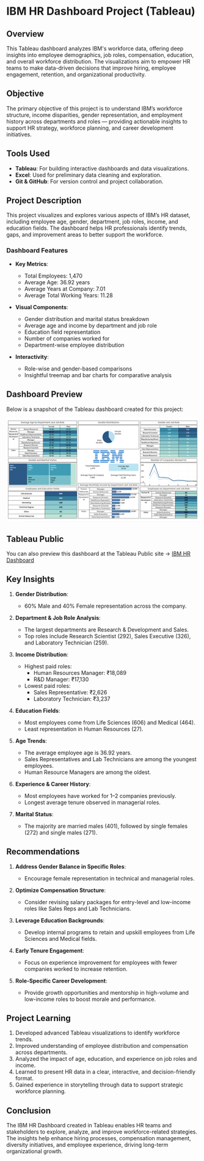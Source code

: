 # IBM HR Dashboard Project (Tableau)

## Overview  
This Tableau dashboard analyzes IBM's workforce data, offering deep insights into employee demographics, job roles, compensation, education, and overall workforce distribution. The visualizations aim to empower HR teams to make data-driven decisions that improve hiring, employee engagement, retention, and organizational productivity.

## Objective  
The primary objective of this project is to understand IBM’s workforce structure, income disparities, gender representation, and employment history across departments and roles — providing actionable insights to support HR strategy, workforce planning, and career development initiatives.

## Tools Used  
- **Tableau**: For building interactive dashboards and data visualizations.  
- **Excel**: Used for preliminary data cleaning and exploration.  
- **Git & GitHub**: For version control and project collaboration.

## Project Description  
This project visualizes and explores various aspects of IBM’s HR dataset, including employee age, gender, department, job roles, income, and education fields. The dashboard helps HR professionals identify trends, gaps, and improvement areas to better support the workforce.

### Dashboard Features  
- **Key Metrics**:  
  - Total Employees: 1,470  
  - Average Age: 36.92 years  
  - Average Years at Company: 7.01  
  - Average Total Working Years: 11.28  

- **Visual Components**:  
  - Gender distribution and marital status breakdown  
  - Average age and income by department and job role  
  - Education field representation  
  - Number of companies worked for  
  - Department-wise employee distribution  

- **Interactivity**:  
  - Role-wise and gender-based comparisons  
  - Insightful treemap and bar charts for comparative analysis  

## Dashboard Preview  
Below is a snapshot of the Tableau dashboard created for this project:

![IBM HR Dashboard](./Images/Dashboard.png)

## Tableau Public 
You can also preview this dashboard at the Tableau Public site  -> [IBM HR Dashboard](https://public.tableau.com/app/profile/amitkr209/viz/IBMHRDashboard_17441949492760/IBMHRDashboard)

## Key Insights  
1. **Gender Distribution**:  
   - 60% Male and 40% Female representation across the company.

2. **Department & Job Role Analysis**:  
   - The largest departments are Research & Development and Sales.  
   - Top roles include Research Scientist (292), Sales Executive (326), and Laboratory Technician (259).  

3. **Income Distribution**:  
   - Highest paid roles:  
     - Human Resources Manager: ₹18,089  
     - R&D Manager: ₹17,130  
   - Lowest paid roles:  
     - Sales Representative: ₹2,626  
     - Laboratory Technician: ₹3,237  

4. **Education Fields**:  
   - Most employees come from Life Sciences (606) and Medical (464).  
   - Least representation in Human Resources (27).  

5. **Age Trends**:  
   - The average employee age is 36.92 years.  
   - Sales Representatives and Lab Technicians are among the youngest employees.  
   - Human Resource Managers are among the oldest.  

6. **Experience & Career History**:  
   - Most employees have worked for 1–2 companies previously.  
   - Longest average tenure observed in managerial roles.  

7. **Marital Status**:  
   - The majority are married males (401), followed by single females (272) and single males (271).

## Recommendations  
1. **Address Gender Balance in Specific Roles**:  
   - Encourage female representation in technical and managerial roles.

2. **Optimize Compensation Structure**:  
   - Consider revising salary packages for entry-level and low-income roles like Sales Reps and Lab Technicians.

3. **Leverage Education Backgrounds**:  
   - Develop internal programs to retain and upskill employees from Life Sciences and Medical fields.

4. **Early Tenure Engagement**:  
   - Focus on experience improvement for employees with fewer companies worked to increase retention.

5. **Role-Specific Career Development**:  
   - Provide growth opportunities and mentorship in high-volume and low-income roles to boost morale and performance.

## Project Learning  
1. Developed advanced Tableau visualizations to identify workforce trends.  
2. Improved understanding of employee distribution and compensation across departments.  
3. Analyzed the impact of age, education, and experience on job roles and income.  
4. Learned to present HR data in a clear, interactive, and decision-friendly format.  
5. Gained experience in storytelling through data to support strategic workforce planning.

## Conclusion  
The IBM HR Dashboard created in Tableau enables HR teams and stakeholders to explore, analyze, and improve workforce-related strategies. The insights help enhance hiring processes, compensation management, diversity initiatives, and employee experience, driving long-term organizational growth.
